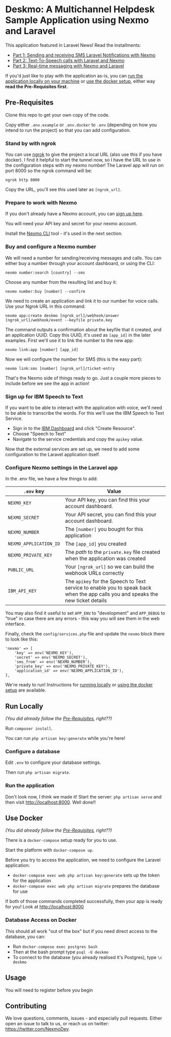 # Deskmo: A Multichannel Helpdesk Sample Application using Nexmo and Laravel

This application featured in Laravel News! Read the installments:

* [Part 1: Sending and receiving SMS Laravel Notifications with Nexmo](https://laravel-news.com/nexmo-sms-laravel-notifications)
* [Part 2: Text-To-Speech calls with Laravel and Nexmo](https://laravel-news.com/text-speech-calls-laravel-nexmo)
* [Part 3: Real-time messaging with Nexmo and Laravel](https://laravel-news.com/real-time-messaging-nexmo-laravel)

If you'd just like to play with the application as-is, you can [run the application locally on your machine](#run-locally) or [use the docker setup](#use-docker), either way **read the Pre-Requisites first**.

## Pre-Requisites

Clone this repo to get your own copy of the code.

Copy either `.env.example` or `.env.docker` to `.env` (depending on how you intend to run the project) so that you can add configuration.

### Stand by with ngrok

You can use [ngrok](https://ngrok.com) to give the project a local URL (also use this if you have docker). I find it helpful to start the tunnel now, so I have the URL to use in the configuration steps with my nexmo number! The Laravel app will run on port 8000 so the ngrok command will be:

```
ngrok http 8000
```

Copy the URL, you'll see this used later as `[ngrok_url]`.

### Prepare to work with Nexmo

If you don't already have a Nexmo account, you can [sign up here](https://dashboard.nexmo.com/sign-up?utm_source=DEV_REL&utm_medium=github&utm_campaign=deskmo).

You will need your API key and secret for your nexmo account.

Install the [Nexmo CLI](https://github.com/Nexmo/nexmo-cli) tool - it's used in the next section.

### Buy and configure a Nexmo number

We will need a number for sending/receiving messages and calls. You can either buy a number through your account dashboard, or using the CLI:

`nexmo number:search [country] --sms`

Choose any number from the resulting list and buy it:

`nexmo number:buy [number] --confirm`

We need to create an application and link it to our number for voice calls. Use your Ngrok URL in this command:

```
nexmo app:create deskmo [ngrok_url]/webhook/answer [ngrok_url]/webhook/event --keyfile private.key
```

The command outputs a confirmation about the keyfile that it created, and an application UUID. Copy this UUID, it's used as `[app_id]` in the later examples. First we'll use it to link the number to the new app:

```
nexmo link:app [number] [app_id]
```

Now we will configure the number for SMS (this is the easy part):

```
nexmo link:sms [number] [ngrok_url]/ticket-entry
```

That's the Nexmo side of things ready to go. Just a couple more pieces to include before we see the app in action!

### Sign up for IBM Speech to Text

If you want to be able to interact with the application with voice, we'll need to be able to transcribe the words. For this we'll use the IBM Speech to Text Service.

* Sign in to the [IBM Dashboard](https://cloud.ibm.com) and click "Create Resource".
* Choose "Speech to Text"
* Navigate to the service credentials and copy the `apikey` value.

Now that the external services are set up, we need to add some configuration to the Laravel application itself.

### Configure Nexmo settings in the Laravel app

In the .env file, we have a few things to add:

| `.env` key | Value |
|------------|-------|
|`NEXMO_KEY` | Your API key, you can find this your account dashboard.
|`NEXMO_SECRET` | Your API secret, you can find this your account dashboard.
|`NEXMO_NUMBER` | The `[number]` you bought for this application
|`NEXMO_APPLICATION_ID` | The `[app_id]` you created
|`NEXMO_PRIVATE_KEY` | The *path* to the `private.key` file created when the application was created
|`PUBLIC_URL` | Your `[ngrok_url]` so we can build the webhook URLs correctly
|`IBM_API_KEY` | The `apikey` for the Speech to Text service to enable you to speak back when the app calls you and speaks the new ticket details

You may also find it useful to set `APP_ENV` to "development" and `APP_DEBUG` to "true" in case there are any errors - this way you will see them in the web interface.

Finally, check the `config/services.php` file and update the `nexmo` block there to look like this:

```
'nexmo' => [
    'key' => env('NEXMO_KEY'),
    'secret' => env('NEXMO_SECRET'),
    'sms_from' => env('NEXMO_NUMBER'),
    'private_key' => env('NEXMO_PRIVATE_KEY'),
    'application_id' => env('NEXMO_APPLICATION_ID'),
],
```

We're ready to run! Instructions for [running locally](#run-locally) or [using the docker setup](#use-docker) are available.

## Run Locally

*(You did already follow the [Pre-Requisites](#pre-requisites), right??)*

Run `composer install`.

You can run `php artisan key:generate` while you're here!

### Configure a database

Edit `.env` to configure your database settings.

Then run `php artisan migrate`.

### Run the application

Don't look now, I think we made it! Start the server: `php artisan serve` and then visit <http://localhost:8000>. Well done!!

## Use Docker

*(You did already follow the [Pre-Requisites](#pre-requisites), right??)*

There is a `docker-compose` setup ready for you to use.

Start the platform with `docker-compose up`.

Before you try to access the application, we need to configure the Laravel application:

* `docker-compose exec web php artisan key:generate` sets up the token for the application
* `docker-compose exec web php artisan migrate` prepares the database for use

If both of those commands completed successfully, then your app is ready for you! Look at <http://localhost:8000>

### Database Access on Docker

This should all work "out of the box" but if you need direct access to the database, you can:

* Run `docker-compose exec postgres bash`
* Then at the bash prompt type `psql -U deskmo`
* To connect to the database (you already realised it's Postgres), type `\c deskmo`

## Usage

You will need to register before you begin

## Contributing

We love questions, comments, issues - and especially pull requests. Either open an issue to talk to us, or reach us on twitter: <https://twitter.com/NexmoDev>.

